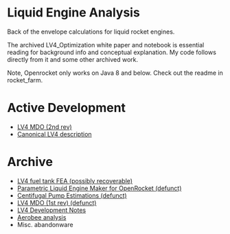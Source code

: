 # Liquid Engine Analysis

Back of the envelope calculations for liquid rocket engines.

The archived LV4_Optimization white paper and notebook is essential reading for background info and conceptual explanation. My code follows directly from it and some other archived work.

Note, Openrocket only works on Java 8 and below. Check out the readme in rocket_farm.

# Active Development
* [LV4 MDO (2nd rev)](http://nbviewer.ipython.org/github/psas/liquid-engine-analysis/blob/master/optimizer.ipynb)
* [Canonical LV4 description](http://nbviewer.ipython.org/github/psas/liquid-engine-analysis/blob/master/LV4_canonical/lv4_optimizer_output.txt)

# Archive
* [LV4 fuel tank FEA (possibly recoverable)](http://nbviewer.ipython.org/github/psas/liquid-engine-analysis/blob/master/archive/AirframeFEA/LV4FuelTankParameters.ipynb)
* [Parametric Liquid Engine Maker for OpenRocket (defunct)](http://nbviewer.ipython.org/github/psas/liquid-engine-analysis/blob/master/delta-v-estimations/fake-liquid-motor.ipynb)
* [Centifugal Pump Estimations (defunct)](http://nbviewer.ipython.org/github/psas/liquid-engine-analysis/blob/master/archive/electric_pump_calcs/pump_sizing.ipynb)
* [LV4 MDO (1st rev) (defunct)](http://nbviewer.ipython.org/github/psas/liquid-engine-analysis/blob/master/archive/LV4_Optimization.ipynb)
* [LV4 Development Notes](http://nbviewer.ipython.org/github/psas/liquid-engine-analysis/blob/master/archive/rocket_notes)
* [Aerobee analysis](http://nbviewer.ipython.org/github/psas/liquid-engine-analysis/blob/master/archive/aerobee-150-reconstruction/AJ11-26.ipynb)
* Misc. abandonware
